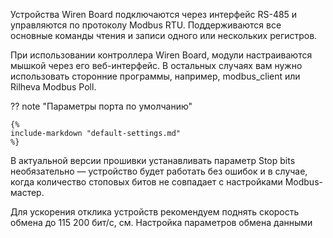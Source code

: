 Устройства Wiren Board подключаются через интерфейс RS-485 и управляются по протоколу Modbus RTU. Поддерживаются все основные команды чтения и записи одного или нескольких регистров.

При использовании контроллера Wiren Board, модули настраиваются мышкой через его веб-интерфейс. В остальных случаях вам нужно использовать сторонние программы, например, modbus_client или Rilheva Modbus Poll.

?? note "Параметры порта по умолчанию"

    {%
    include-markdown "default-settings.md"
    %}

В актуальной версии прошивки устанавливать параметр Stop bits необязательно — устройство будет работать без ошибок и в случае, когда количество стоповых битов не совпадает с настройками Modbus-мастер.

Для ускорения отклика устройств рекомендуем поднять скорость обмена до 115 200 бит/с, см. Настройка параметров обмена данными
